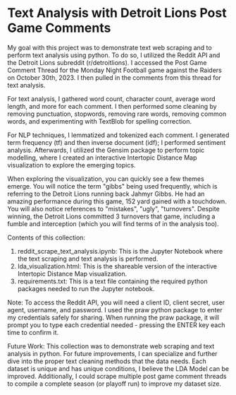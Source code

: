 # Text Analysis with Detroit Lions Post Game Comments
My goal with this project was to demonstrate text web scraping and to perform text analysis using python. To do so, I utilized the Reddit API and the Detroit Lions subreddit (r/detroitlions). I accessed the Post Game Comment Thread for the Monday Night Football game against the Raiders on October 30th, 2023. I then pulled in the comments from this thread for text analysis.

For text analysis, I gathered word count, character count, average word length, and more for each comment. I then performed some cleaning by removing punctuation, stopwords, removing rare words, removing common words, and experimenting with TextBlob for spelling correction.

For NLP techniques, I lemmatized and tokenized each comment. I generated term frequency (tf) and then inverse document (idf); I performed sentiment analysis. Afterwards, I utilized the Gensim package to perform topic modelling, where I created an interactive Intertopic Distance Map visualization to explore the emerging topics.

When exploring the visualization, you can quickly see a few themes emerge. You will notice the term "gibbs" being used frequently, which is referring to the Detroit Lions running back Jahmyr Gibbs. He had an amazing performance during this game, 152 yard gained with a touchdown. You will also notice references to "mistakes", "ugly", "turnovers". Despite winning, the Detroit Lions committed 3 turnovers that game, including a fumble and interception (which you will find terms of in the analysis too).

Contents of this collection:

1. reddit_scrape_text_analysis.ipynb: This is the Jupyter Notebook where the text scraping and text analysis is performed.
2. lda_visualization.html: This is the shareable version of the interactive Intertopic Distance Map visualization.
3. requirements.txt: This is a text file containing the required python packages needed to run the Jupyter notebook.

Note: To access the Reddit API, you will need a client ID, client secret, user agent, username, and password. I used the praw python package to enter my credentials safely for sharing. When running the praw package, it will prompt you to type each credential needed - pressing the ENTER key each time to confirm it.

Future Work: This collection was to demonstrate web scraping and text analysis in python. For future improvements, I can specialize and further dive into the proper text cleaning methods that the data needs. Each dataset is unique and has unique conditions, I believe the LDA Model can be improved. Additionally, I could scrape multiple post game comment threads to compile a complete season (or playoff run) to improve my dataset size.
